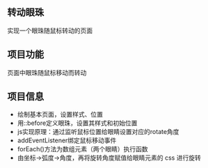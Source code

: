## 转动眼珠 

实现一个眼珠随鼠标转动的页面

## 项目功能

页面中眼珠随鼠标移动而转动

## 项目信息

- 绘制基本页面，设置样式、位置
- 用::before定义眼珠，设置其样式和初始位置
- js实现原理：通过监听鼠标位置给眼睛设置对应的rotate角度
- addEventListener绑定鼠标移动事件
- forEach()方法为数组元素（两个眼睛）执行函数
- 由坐标→弧度→角度，再将旋转角度赋值给眼睛元素的 css 进行旋转
